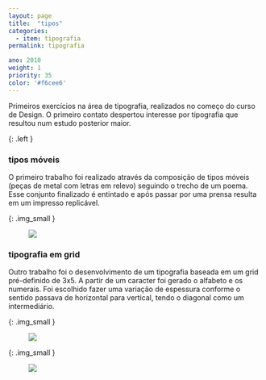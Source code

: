```yaml
---
layout: page
title:  "tipos"
categories:
  - item: tipografia
permalink: tipografia

ano: 2010
weight: 1
priority: 35
color: '#f6cee6'
---
```


Primeiros exercícios na área de tipografia, realizados no começo do curso de Design. O primeiro contato despertou interesse por tipografia que resultou num estudo posterior maior.

{: .left }
<div markdown="1">

### tipos móveis

O primeiro trabalho foi realizado através da composição de tipos móveis (peças de metal com letras em relevo) seguindo o trecho de um poema. Esse conjunto finalizado é entintado e após passar por uma prensa resulta em um impresso replicável.

{: .img_small }
<figure><img src="{{ site.baseurl }}/assets/tipografia/composicao2.jpg"/></figure>

</div>

### tipografia em grid

Outro trabalho foi o desenvolvimento de um tipografia baseada em um grid pré-definido de 3x5. A partir de um caracter foi gerado o alfabeto e os numerais. Foi escolhido fazer uma variação de espessura conforme o sentido passava de horizontal para vertical, tendo o diagonal como um intermediário.

{: .img_small }
<figure><img src="{{ site.baseurl }}/assets/tipografia/tipo_grid.jpg"/></figure>

{: .img_small }
<figure><img src="{{ site.baseurl }}/assets/tipografia/proj_tipografia.jpg"/></figure>
